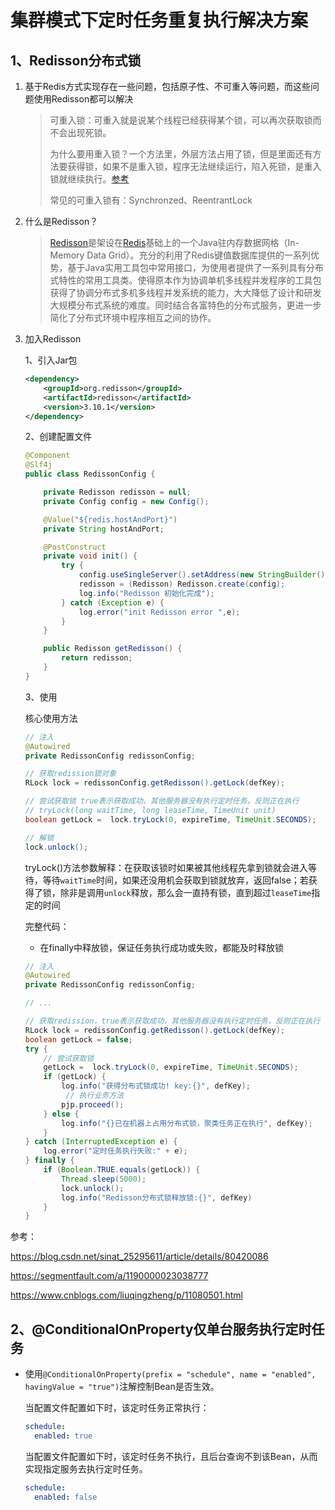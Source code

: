 # 集群模式下定时任务重复执行解决方案

## 1、Redisson分布式锁

1. 基于Redis方式实现存在一些问题，包括原子性、不可重入等问题，而这些问题使用Redisson都可以解决

   > 可重入锁：可重入就是说某个线程已经获得某个锁，可以再次获取锁而不会出现死锁。
   >
   > 为什么要用重入锁？一个方法里，外层方法占用了锁，但是里面还有方法要获得锁，如果不是重入锁，程序无法继续运行，陷入死锁，是重入锁就继续执行。[参考](https://blog.csdn.net/w8y56f/article/details/89554060)
   >
   > 常见的可重入锁有：Synchronzed、ReentrantLock

2. 什么是Redisson？

   > [Redisson](https://redisson.org/)是架设在[Redis](http://redis.cn/)基础上的一个Java驻内存数据网格（In-Memory Data Grid）。充分的利用了Redis键值数据库提供的一系列优势，基于Java实用工具包中常用接口，为使用者提供了一系列具有分布式特性的常用工具类。使得原本作为协调单机多线程并发程序的工具包获得了协调分布式多机多线程并发系统的能力，大大降低了设计和研发大规模分布式系统的难度。同时结合各富特色的分布式服务，更进一步简化了分布式环境中程序相互之间的协作。

3. 加入Redisson

   1、引入Jar包

   ```xml
   <dependency>
       <groupId>org.redisson</groupId>
       <artifactId>redisson</artifactId>
       <version>3.10.1</version>
   </dependency>
   ```

   2、创建配置文件

   ```java
   @Component
   @Slf4j
   public class RedissonConfig {
   
       private Redisson redisson = null;
       private Config config = new Config();
   
       @Value("${redis.hostAndPort}")
       private String hostAndPort;
   
       @PostConstruct
       private void init() {
           try {
               config.useSingleServer().setAddress(new StringBuilder().append("redis://").append(hostAndPort).toString());
               redisson = (Redisson) Redisson.create(config);
               log.info("Redisson 初始化完成");
           } catch (Exception e) {
               log.error("init Redisson error ",e);
           }
       }
   
       public Redisson getRedisson() {
           return redisson;
       }
   }
   ```

   3、使用

   核心使用方法

   ```java
   // 注入
   @Autowired
   private RedissonConfig redissonConfig;
   
   // 获取redission锁对象
   RLock lock = redissonConfig.getRedisson().getLock(defKey);
   
   // 尝试获取锁 true表示获取成功，其他服务器没有执行定时任务，反则正在执行
   // tryLock(long waitTime, long leaseTime, TimeUnit unit)
   boolean getLock =  lock.tryLock(0, expireTime, TimeUnit.SECONDS);
   
   // 解锁
   lock.unlock();
   ```

   tryLock()方法参数解释：在获取该锁时如果被其他线程先拿到锁就会进入等待，等待`waitTime`时间，如果还没用机会获取到锁就放弃，返回false；若获得了锁，除非是调用`unlock`释放，那么会一直持有锁，直到超过`leaseTime`指定的时间

   完整代码：

   - 在finally中释放锁，保证任务执行成功或失败，都能及时释放锁

   ```java
   // 注入
   @Autowired
   private RedissonConfig redissonConfig;
   
   // ...
   
   // 获取redission，true表示获取成功，其他服务器没有执行定时任务，反则正在执行
   RLock lock = redissonConfig.getRedisson().getLock(defKey);
   boolean getLock = false;
   try {
       // 尝试获取锁
       getLock =  lock.tryLock(0, expireTime, TimeUnit.SECONDS);
       if (getLock) {
           log.info("获得分布式锁成功! key:{}", defKey);
         	// 执行业务方法
           pjp.proceed();
       } else {
           log.info("{}已在机器上占用分布式锁，聚类任务正在执行", defKey);
       }
   } catch (InterruptedException e) {
       log.error("定时任务执行失败:" + e);
   } finally {
       if (Boolean.TRUE.equals(getLock)) {
           Thread.sleep(5000);
           lock.unlock();
           log.info("Redisson分布式锁释放锁:{}", defKey)
       }
   }
   ```

参考：

https://blog.csdn.net/sinat_25295611/article/details/80420086

https://segmentfault.com/a/1190000023038777

https://www.cnblogs.com/liuqingzheng/p/11080501.html

## 2、@ConditionalOnProperty仅单台服务执行定时任务

- 使用`@ConditionalOnProperty(prefix = "schedule", name = "enabled", havingValue = "true")`注解控制Bean是否生效。

  当配置文件配置如下时，该定时任务正常执行：

  ```yml
  schedule:
  	enabled: true
  ```

  当配置文件配置如下时，该定时任务不执行，且后台查询不到该Bean，从而实现指定服务去执行定时任务。

  ```yml
  schedule:
  	enabled: false
  ```

  

  